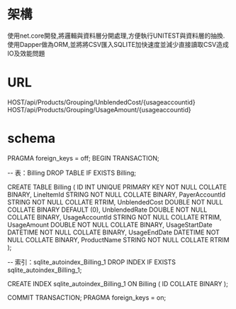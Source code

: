 # 架構
使用net.core開發,將邏輯與資料層分開處理,方便執行UNITEST與資料層的抽換.
使用Dapper做為ORM,並將將CSV匯入SQLITE加快速度並減少直接讀取CSV造成IO及效能問題

# URL
HOST/api/Products/Grouping/UnblendedCost/{usageaccountid}
HOST/api/Products/Grouping/UsageAmount/{usageaccountid}

# schema
PRAGMA foreign_keys = off;
BEGIN TRANSACTION;

-- 表：Billing
DROP TABLE IF EXISTS Billing;

CREATE TABLE Billing (
    ID             INT      UNIQUE
                            PRIMARY KEY
                            NOT NULL
                            COLLATE BINARY,
    LineItemId     STRING   NOT NULL
                            COLLATE BINARY,
    PayerAccountId STRING   NOT NULL
                            COLLATE RTRIM,
    UnblendedCost  DOUBLE   NOT NULL
                            COLLATE BINARY
                            DEFAULT (0),
    UnblendedRate  DOUBLE   NOT NULL
                            COLLATE BINARY,
    UsageAccountId STRING   NOT NULL
                            COLLATE RTRIM,
    UsageAmount    DOUBLE   NOT NULL
                            COLLATE BINARY,
    UsageStartDate DATETIME NOT NULL
                            COLLATE BINARY,
    UsageEndDate   DATETIME NOT NULL
                            COLLATE BINARY,
    ProductName    STRING   NOT NULL
                            COLLATE RTRIM
);


-- 索引：sqlite_autoindex_Billing_1
DROP INDEX IF EXISTS sqlite_autoindex_Billing_1;

CREATE INDEX sqlite_autoindex_Billing_1 ON Billing (
    ID COLLATE BINARY
);


COMMIT TRANSACTION;
PRAGMA foreign_keys = on;
